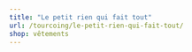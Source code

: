 ```yaml
---
title: "Le petit rien qui fait tout"
url: /tourcoing/le-petit-rien-qui-fait-tout/
shop: vêtements
---
```

